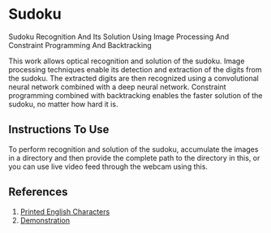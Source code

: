 # Sudoku
Sudoku Recognition And Its Solution Using Image Processing And Constraint Programming And Backtracking

This work allows optical recognition and solution of the sudoku. Image processing techniques enable its detection and extraction of the digits from the sudoku. The extracted digits are then recognized using a convolutional neural network combined with a deep neural network. Constraint programming combined with backtracking enables the faster solution of the sudoku, no matter how hard it is.

## Instructions To Use
To perform recognition and solution of the sudoku, accumulate the images in a directory and then provide the complete path to the directory in this, or you can use live video feed through the webcam using this.

## References
1. [Printed English Characters](https://drive.google.com/file/d/1UYUyG0Z_33_IiMjOhy48w_ek38j-68dx/view?usp=sharing)
2. [Demonstration](https://drive.google.com/file/d/12JGILQkAI1a9GQcSo1sVFTFzBjLRR5M_/view?usp=sharing)
